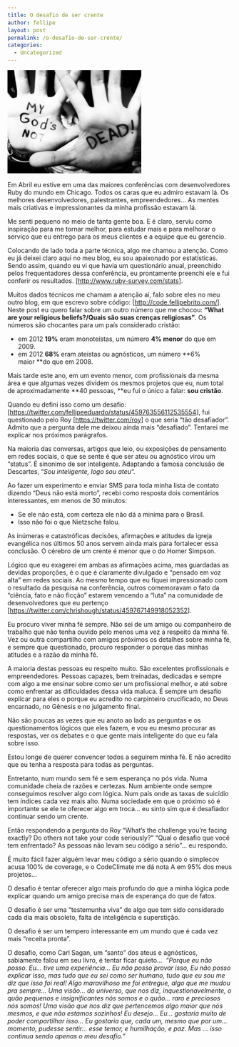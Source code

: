 ```yaml
---
title: O desafio de ser crente
author: fellipe
layout: post
permalink: /o-desafio-de-ser-crente/
categories:
  - Uncategorized
---
```

[<img class="size-medium wp-image-246 aligncenter" alt="1795609_10152316502144161_1986893913_n" src="/img/posts/2014/08/1795609_10152316502144161_1986893913_n-300x231.jpg" width="300" height="231" />][1]

Em Abril eu estive em uma das maiores conferências com desenvolvedores Ruby do mundo em Chicago. Todos os caras que eu admiro estavam lá. Os melhores desenvolvedores, palestrantes, empreendedores&#8230; As mentes mais criativas e impressionantes da minha profissão estavam lá.

Me senti pequeno no meio de tanta gente boa. E é claro, serviu como inspiração para me tornar melhor, para estudar mais e para melhorar o serviço que eu entrego para os meus clientes e a equipe que eu gerencio.

Colocando de lado toda a parte técnica, algo me chamou a atenção. Como eu já deixei claro aqui no meu blog, eu sou apaixonado por estatísticas. Sendo assim, quando eu vi que havia um questionário anual, preenchido pelos frequentadores dessa conferência, eu prontamente preenchi ele e fui conferir os resultados. [<a href="http://www.ruby-survey.com/stats" target="_blank">http://www.ruby-survey.com/stats</a>].

Muitos dados técnicos me chamam a atenção aí, falo sobre eles no meu outro blog, em que escrevo sobre código: [<a href="http://code.fellipebrito.com/" target="_blank">http://code.fellipebrito.com/</a>]. Neste post eu quero falar sobre um outro número que me chocou: **&#8220;What are your religious beliefs?/Quais são suas crenças religiosas&#8221;**. Os números são chocantes para um país considerado cristão:  
- em 2012 **19%** eram monoteístas, um número **4% menor** do que em 2009.  
- em 2012 **68%** eram ateístas ou agnósticos, um número **6% maior **do que em 2008.

Mais tarde este ano, em um evento menor, com profissionais da mesma área e que algumas vezes dividem os mesmos projetos que eu, num total de aproximadamente **40 pessoas, **eu fui o único a falar: **sou cristão**.

Quando eu defini isso como um desafio: [<a href="https://twitter.com/fellipeeduardo/status/459763556112535554" target="_blank">https://twitter.com/fellipeeduardo/status/459763556112535554</a>], fui questionado pelo Roy [<a href="https://twitter.com/roy" target="_blank">https://twitter.com/roy</a>] o que seria &#8220;tão desafiador&#8221;. Admito que a pergunta dele me deixou ainda mais &#8220;desafiado&#8221;. Tentarei me explicar nos próximos parágrafos.

Na maioria das conversas, artigos que leio, ou exposições de pensamento em redes sociais, o que se sente é que ser ateu ou agnóstico virou um &#8220;status&#8221;. É sinonimo de ser inteligente. Adaptando a famosa conclusão de Descartes, &#8220;*Sou inteligente, logo sou ateu*&#8220;.

Ao fazer um experimento e enviar SMS para toda minha lista de contato dizendo &#8220;Deus não está morto&#8221;, recebi como resposta dois comentários interessantes, em menos de 30 minutos:  
- Se ele não está, com certeza ele não dá a minima para o Brasil.  
- Isso não foi o que Nietzsche falou.

As inúmeras e catastróficas decisões, afirmações e atitudes da igreja evangélica nos últimos 50 anos servem ainda mais para fortalecer essa conclusão. O cérebro de um crente é menor que o do Homer Simpson.

Lógico que eu exagerei em ambas as afirmações acima, mas guardadas as devidas proporções, é o que é claramente divulgado e &#8220;pensado em voz alta&#8221; em redes sociais. Ao mesmo tempo que eu fiquei impressionado com o resultado da pesquisa na conferência, outros comemoravam o fato da &#8220;ciência, fato e não ficção&#8221; estarem vencendo a &#8220;luta&#8221; na comunidade de desenvolvedores que eu pertenço [<a href="https://twitter.com/chrishough/status/459767149918052352" target="_blank">https://twitter.com/chrishough/status/459767149918052352</a>].

Eu procuro viver minha fé sempre. Não sei de um amigo ou companheiro de trabalho que não tenha ouvido pelo menos uma vez a respeito da minha fé. Vez ou outra compartilho com amigos próximos os detalhes sobre minha fé, e sempre que questionado, procuro responder o porque das minhas atitudes e a razão da minha fé.

A maioria destas pessoas eu respeito muito. São excelentes profissionais e empreendedores. Pessoas capazes, bem treinadas, dedicadas e sempre com algo a me ensinar sobre como ser um profissional melhor, e até sobre como enfrentar as dificuldades dessa vida maluca. É sempre um desafio explicar para eles o porque eu acredito no carpinteiro crucificado, no Deus encarnado, no Gênesis e no julgamento final.

Não são poucas as vezes que eu anoto ao lado as perguntas e os questionamentos lógicos que eles fazem, e vou eu mesmo procurar as respostas, ver os debates e o que gente mais inteligente do que eu fala sobre isso.

Estou longe de querer convencer todos a seguirem minha fé. E não acredito que eu tenha a resposta para todas as perguntas.

Entretanto, num mundo sem fé e sem esperança no pós vida. Numa comunidade cheia de razões e certezas. Num ambiente onde sempre conseguimos resolver algo com lógica. Num país onde as taxas de suicídio tem índices cada vez mais alto. Numa sociedade em que o próximo só é importante se ele te oferecer algo em troca&#8230; eu sinto sim que é desafiador continuar sendo um crente.

Então respondendo a pergunta do Roy &#8220;What&#8217;s the challenge you&#8217;re facing exactly? Do others not take your code seriously?&#8221; &#8220;Qual o desafio que você tem enfrentado? As pessoas não levam seu código a sério&#8221;&#8230; eu respondo.

É muito fácil fazer alguém levar meu código a sério quando o simplecov acusa 100% de coverage, e o CodeClimate me dá nota A em 95% dos meus projetos&#8230;

O desafio é tentar oferecer algo mais profundo do que a minha lógica pode explicar quando um amigo precisa mais de esperança do que de fatos.

O desafio é ser uma &#8220;testemunha viva&#8221; de algo que tem sido considerado cada dia mais obsoleto, falta de inteligência e superstição.

O desafio é ser um tempero interessante em um mundo que é cada vez mais &#8220;receita pronta&#8221;.

O desafio, como Carl Sagan, um &#8220;santo&#8221; dos ateus e agnósticos, sabiamente falou em seu livro, é tentar ficar quieto&#8230;  *&#8220;Porque eu não posso. Eu… tive uma experiência… Eu não posso provar isso, Eu não posso explicar isso, mas tudo que eu sei como ser humano, tudo que eu sou me diz que isso foi real! Algo maravilhoso me foi entregue, algo que me mudou pra sempre… Uma visão… do universo, que nos diz, inquestionavelmente, o quão pequenos e insignificantes nós somos e o quão… raro e preciosos nós somos! Uma visão que nos diz que pertencemos algo maior que nós mesmos, e que não estamos sozinhos! Eu desejo… Eu… gostaria muito de poder compartilhar isso… Eu gostaria que, cada um, mesmo que por um… momento, pudesse sentir… esse temor, e humilhação, e paz. Mas … isso continua sendo apenas o meu desafio.&#8221;*

 [1]: /img/posts/2014/08/1795609_10152316502144161_1986893913_n.jpg